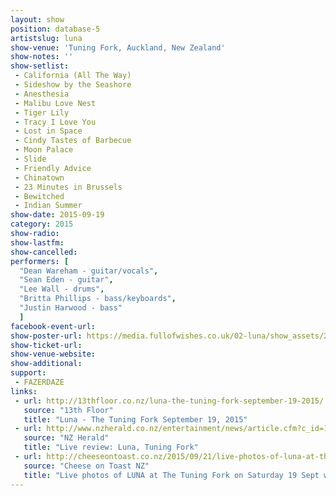 ```yaml
---
layout: show
position: database-5
artistslug: luna
show-venue: 'Tuning Fork, Auckland, New Zealand'
show-notes: ''
show-setlist:
 - California (All The Way)
 - Sideshow by the Seashore
 - Anesthesia
 - Malibu Love Nest
 - Tiger Lily
 - Tracy I Love You
 - Lost in Space
 - Cindy Tastes of Barbecue
 - Moon Palace
 - Slide
 - Friendly Advice
 - Chinatown
 - 23 Minutes in Brussels
 - Bewitched
 - Indian Summer
show-date: 2015-09-19
category: 2015
show-radio:
show-lastfm:
show-cancelled:
performers: [
  "Dean Wareham - guitar/vocals",
  "Sean Eden - guitar",
  "Lee Wall - drums",
  "Britta Phillips - bass/keyboards",
  "Justin Harwood - bass"
  ]
facebook-event-url:
show-poster-url: https://media.fullofwishes.co.uk/02-luna/show_assets/2015-australia-nz/luna-2015-aus-nz.jpg
show-ticket-url:
show-venue-website:
show-additional:
support:
 - FAZERDAZE
links:
 - url: http://13thfloor.co.nz/luna-the-tuning-fork-september-19-2015/
   source: "13th Floor"
   title: "Luna - The Tuning Fork September 19, 2015"
 - url: http://www.nzherald.co.nz/entertainment/news/article.cfm?c_id=1501119&objectid=11516098
   source: "NZ Herald"
   title: "Live review: Luna, Tuning Fork"
 - url: http://cheeseontoast.co.nz/2015/09/21/live-photos-of-luna-at-the-tuning-fork-on-saturday-19-sept-w-fazerdaze/
   source: "Cheese on Toast NZ"
   title: "Live photos of LUNA at The Tuning Fork on Saturday 19 Sept w/ FAZERDAZE"
---
```

